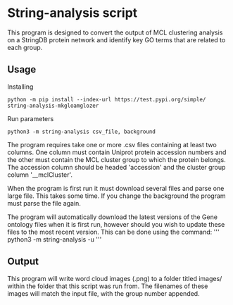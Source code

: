 # String-analysis script

This program is designed to convert the output of MCL clustering analysis on a StringDB protein network and identify key GO terms that are related to each group. 

## Usage
Installing 

```
python -m pip install --index-url https://test.pypi.org/simple/ string-analysis-mkgloamglozer
```

Run parameters

```
python3 -m string-analysis csv_file, background
```

The program requires take one or more .csv files containing at least two columns. One column must contain Uniprot protein accession numbers and the other must contain the MCL cluster group to which the protein belongs. The accession column should be headed 'accession' and the cluster group column '__mclCluster'.

When the program is first run it must download several files and parse one large file. This takes some time. If you change the background the program must parse the file again. 

The program will automatically download the latest versions of the Gene ontology files when it is first run, however should you wish to update these files to the most recent version. This can be done using the command:
'''
python3 -m string-analysis -u
'''

## Output

This program will write word cloud images (.png) to a folder titled images/ within the folder that this 
script was run from. The filenames of these images will match the input file, with the group number appended. 
